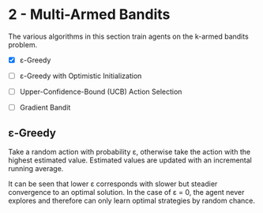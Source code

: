 # 2 - Multi-Armed Bandits
The various algorithms in this section train agents on the k-armed bandits problem.

- [x] ε-Greedy
- [ ] ε-Greedy with Optimistic Initialization
- [ ] Upper-Confidence-Bound (UCB) Action Selection
- [ ] Gradient Bandit


## ε-Greedy
Take a random action with probability ε, otherwise take the action with the highest estimated value.
Estimated values are updated with an incremental running average.

It can be seen that lower ε corresponds with slower but steadier convergence to an optimal solution. In the case of ε = 0, the agent never explores and therefore can only learn optimal strategies by random chance.
